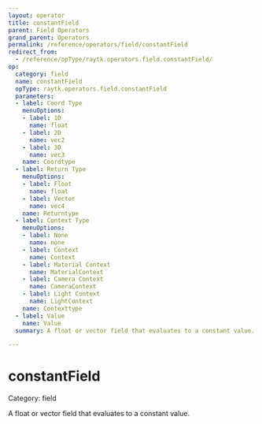 ```yaml
---
layout: operator
title: constantField
parent: Field Operators
grand_parent: Operators
permalink: /reference/operators/field/constantField
redirect_from:
  - /reference/opType/raytk.operators.field.constantField/
op:
  category: field
  name: constantField
  opType: raytk.operators.field.constantField
  parameters:
  - label: Coord Type
    menuOptions:
    - label: 1D
      name: float
    - label: 2D
      name: vec2
    - label: 3D
      name: vec3
    name: Coordtype
  - label: Return Type
    menuOptions:
    - label: Float
      name: float
    - label: Vector
      name: vec4
    name: Returntype
  - label: Context Type
    menuOptions:
    - label: None
      name: none
    - label: Context
      name: Context
    - label: Material Context
      name: MaterialContext
    - label: Camera Context
      name: CameraContext
    - label: Light Context
      name: LightContext
    name: Contexttype
  - label: Value
    name: Value
  summary: A float or vector field that evaluates to a constant value.

---
```


# constantField

Category: field



A float or vector field that evaluates to a constant value.